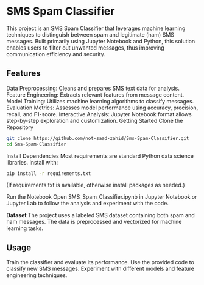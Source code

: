 # SMS Spam Classifier
This project is an SMS Spam Classifier that leverages machine learning techniques to distinguish between spam and legitimate (ham) SMS messages. Built primarily using Jupyter Notebook and Python, this solution enables users to filter out unwanted messages, thus improving communication efficiency and security.

## Features
Data Preprocessing: Cleans and prepares SMS text data for analysis.
Feature Engineering: Extracts relevant features from message content.
Model Training: Utilizes machine learning algorithms to classify messages.
Evaluation Metrics: Assesses model performance using accuracy, precision, recall, and F1-score.
Interactive Analysis: Jupyter Notebook format allows step-by-step exploration and customization.
Getting Started
Clone the Repository

```bash
git clone https://github.com/not-saad-zahid/Sms-Spam-Classifier.git
cd Sms-Spam-Classifier
```
Install Dependencies Most requirements are standard Python data science libraries. Install with:

```bash
pip install -r requirements.txt
```
(If requirements.txt is available, otherwise install packages as needed.)

Run the Notebook Open SMS_Spam_Classifier.ipynb in Jupyter Notebook or Jupyter Lab to follow the analysis and experiment with the code.

**Dataset**
The project uses a labeled SMS dataset containing both spam and ham messages. The data is preprocessed and vectorized for machine learning tasks.

## Usage
Train the classifier and evaluate its performance.
Use the provided code to classify new SMS messages.
Experiment with different models and feature engineering techniques.
